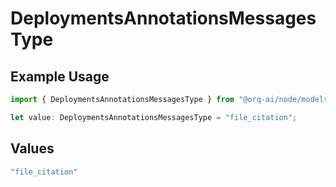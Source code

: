 # DeploymentsAnnotationsMessagesType

## Example Usage

```typescript
import { DeploymentsAnnotationsMessagesType } from "@orq-ai/node/models/components";

let value: DeploymentsAnnotationsMessagesType = "file_citation";
```

## Values

```typescript
"file_citation"
```